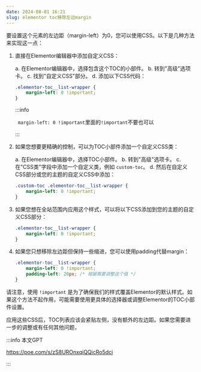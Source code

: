 ```yaml
---
date: 2024-08-01 16:21
slug: elementor toc移除左边margin
---
```


要设置这个元素的左边距（margin-left）为0，您可以使用CSS。以下是几种方法来实现这一点：

<!-- truncate -->

1. 直接在Elementor编辑器中添加自定义CSS：

   a. 在Elementor编辑器中，选择包含这个TOC的小部件。
   b. 转到"高级"选项卡。
   c. 找到"自定义CSS"部分。
   d. 添加以下CSS代码：

   ```css
   .elementor-toc__list-wrapper {
       margin-left: 0 !important;
   }
   ```

   :::info

   ` margin-left: 0 !important`里面的`!important`不要也可以

   :::

   

2. 如果您想要更精确的控制，可以为TOC小部件添加一个自定义CSS类：

   a. 在Elementor编辑器中，选择TOC小部件。
   b. 转到"高级"选项卡。
   c. 在"CSS类"字段中添加一个自定义类，例如 `custom-toc`。
   d. 然后在自定义CSS部分或您的主题的自定义CSS中添加：

   ```css
   .custom-toc .elementor-toc__list-wrapper {
       margin-left: 0 !important;
   }
   ```

3. 如果您想在全站范围内应用这个样式，可以将以下CSS添加到您的主题的自定义CSS部分：

   ```css
   .elementor-toc__list-wrapper {
       margin-left: 0 !important;
   }
   ```

4. 如果您只想移除左边距但保持一些缩进，您可以使用padding代替margin：

   ```css
   .elementor-toc__list-wrapper {
       margin-left: 0 !important;
       padding-left: 20px; /* 根据需要调整这个值 */
   }
   ```

请注意，使用 `!important` 是为了确保我们的样式覆盖Elementor的默认样式。如果这个方法不起作用，可能需要使用更具体的选择器或调整Elementor的TOC小部件设置。

应用这些CSS后，TOC列表应该会紧贴左侧，没有额外的左边距。如果您需要进一步的调整或有任何其他问题，

:::info 本文GPT

https://poe.com/s/zS8UROnxqiQQicRo5dci

:::
